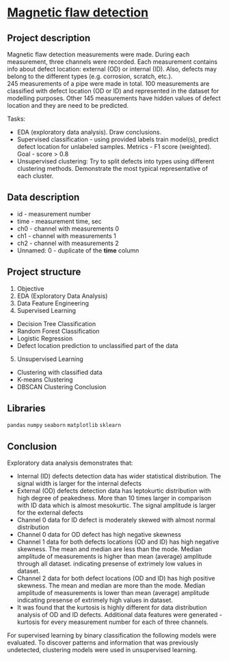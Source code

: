 
# [Magnetic flaw detection](https://github.com/borisenko-ru/ds_projects/blob/main/01_Magnetic_Flaw_Detection/task.ipynb)

## Project description

Magnetic flaw detection measurements were made. During each measurement, three channels were recorded. Each measurement contains info about defect location: external (OD) or internal (ID). Also, defects may belong to the different types (e.g. corrosion, scratch, etc.).\
245 measurements of a pipe were made in total. 100 measurements are classified with defect location (OD or ID) and represented in the dataset for modelling purposes. Other 145 measurements have hidden values of defect location and they are need to be predicted.

Tasks:
- EDA (exploratory data analysis). Draw conclusions.
- Supervised classification - using provided labels train model(s), predict defect location for unlabeled samples. Metrics - F1 score (weighted). Goal - score > 0.8
- Unsupervised clustering: Try to split defects into types using different clustering methods. Demonstrate the most typical representative of each cluster.


## Data description

- id - measurement number
- time - measurement time, sec
- ch0 - channel with measurements 0
- ch1 - channel with measurements 1
- ch2 - channel with measurements 2
- Unnamed: 0 - duplicate of the **time** column

## Project structure

1. Objective
2. EDA (Exploratory Data Analysis)
3. Data Feature Engineering
4. Supervised Learning
- Decision Tree Classification
- Random Forest Classification
- Logistic Regression
- Defect location prediction to unclassified part of the data
5. Unsupervised Learning
- Clustering with classified data
- K-means Clustering
- DBSCAN Clustering
Conclusion

## Libraries
`pandas` `numpy` `seaborn` `matplotlib` `sklearn`

## Conclusion

Exploratory data analysis demonstrates that:
- Internal (ID) defects detection data has wider statistical distribution. The signal width is larger for the internal defects
- External (OD) defects detection data has leptokurtic distribution with high degree of peakedness. More than 10 times larger in comparison with ID data which is almost mesokurtic. The signal amplitude is larger for the external defects
- Channel 0 data for ID defect is moderately skewed with almost normal distribution
- Channel 0 data for OD defect has high negative skewness
- Channel 1 data for both defects locations (OD and ID) has high negative skewness. The mean and median are less than the mode. Median amplitude of measurements is higher than mean (average) amplitude through all dataset. indicating presense of extrimely low values in dataset.
- Channel 2 data for both defect locations (OD and ID) has high positive skewness. The mean and median are more than the mode. Median amplitude of measurements is lower than mean (average) amplitude indicating presense of extrimely high values in dataset.
- It was found that the kurtosis is highly different for data distribution analysis of OD and ID defects. Additional data features were generated - kurtosis for every measurement number for each of three channels.

For supervised learning by binary classification the following models were evaluated. To discover patterns and information that was previously undetected, clustering models were used in unsupervised learning.
